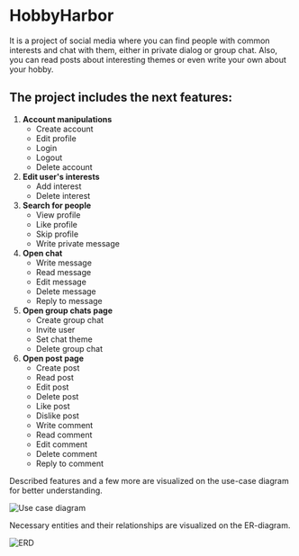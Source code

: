 # HobbyHarbor
It is a project of social media where you can find people with common interests and chat with them, either in private dialog or group chat. Also, you can read posts about interesting themes or even write your own about your hobby.
## The project includes the next features:
1. **Account manipulations**
   - Create account
   - Edit profile
   - Login
   - Logout
   - Delete account
2. **Edit user's interests**
   - Add interest
   - Delete interest
3. **Search for people**
   - View profile
   - Like profile
   - Skip profile
   - Write private message
4. **Open chat**
   - Write message
   - Read message
   - Edit message
   - Delete message
   - Reply to message
5. **Open group chats page**
   - Create group chat
   - Invite user
   - Set chat theme
   - Delete group chat
6. **Open post page**
   - Create post
   - Read post
   - Edit post
   - Delete post
   - Like post
   - Dislike post
   - Write comment
   - Read comment
   - Edit comment
   - Delete comment
   - Reply to comment

Described features and a few more are visualized on the use-case diagram for better understanding.

![Use case diagram](https://github.com/Kalynovych/HobbyHarbor/assets/92263512/a6f77888-9aaf-41c6-b43b-4e042204a75b)

Necessary entities and their relationships are visualized on the ER-diagram.

![ERD](https://github.com/Kalynovych/HobbyHarbor/assets/92263512/f666f273-6dd6-42f2-835c-425603f8c2be)

